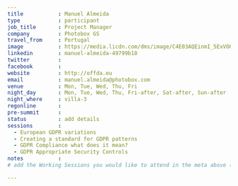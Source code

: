 ```yaml
---
title           : Manuel Almeida
type            : participant
job_title       : Project Manager
company         : Photobox GS
travel_from     : Portugal
image           : https://media.licdn.com/dms/image/C4E03AQEinmI_5ExVOQ/profile-displayphoto-shrink_800_800/0?e=1528664400&v=beta&t=nIGoQtOdgbwL_XbB-r8lV3NT_yGu33VbHSN8ktW-8n4
linkedin        : manuel-almeida-49799b18
twitter         :
facebook        :
website         : http://offda.eu
email           : manuel.almeida@photobox.com
venue           : Mon, Tue, Wed, Thu, Fri
night_day       : Mon, Tue, Wed, Thu, Fri-after, Sat-after, Sun-after
night_where     : villa-3
regonline       :
pre-summit      :
status          : add details
sessions        :
  - European GDPR variations
  - Creating a standard for GDPR patterns
  - GDPR Compliance what does it mean?
  - GDPR Appropriate Security Controls
notes           :
# add the Working Sessions you would like to attend in the meta above (use the session's title) e.g. sessions (one per line): -Security Playbooks Diagrams -Hackathon Daily Sessions

---
```

